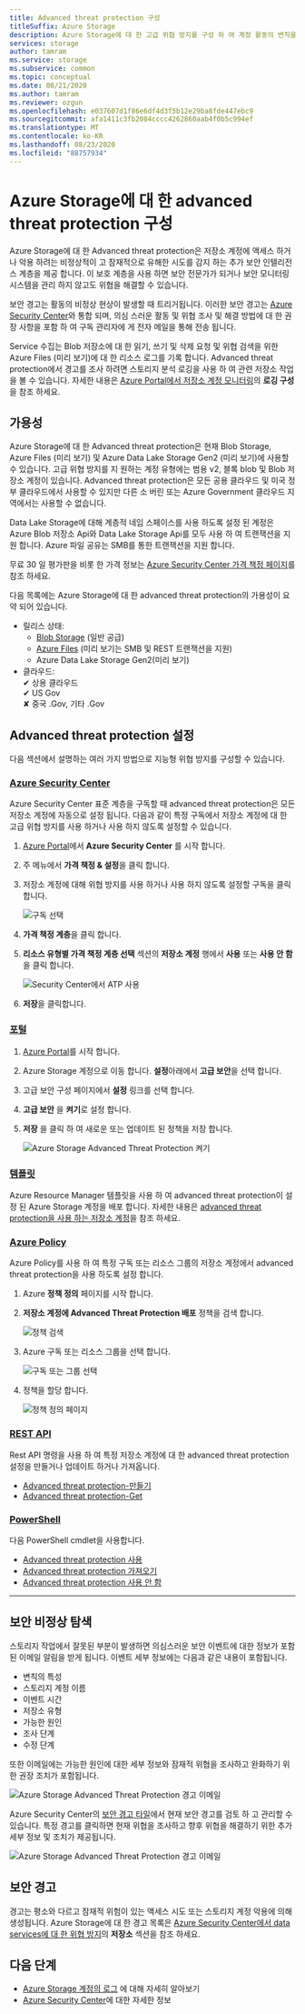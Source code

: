 ```yaml
---
title: Advanced threat protection 구성
titleSuffix: Azure Storage
description: Azure Storage에 대 한 고급 위협 방지를 구성 하 여 계정 활동의 변칙을 감지 하 고 잠재적으로 위험한 계정 액세스 시도에 대 한 통지를 받습니다.
services: storage
author: tamram
ms.service: storage
ms.subservice: common
ms.topic: conceptual
ms.date: 08/21/2020
ms.author: tamram
ms.reviewer: ozgun
ms.openlocfilehash: e037607d1f86e6df4d3f5b12e29ba8fde447ebc9
ms.sourcegitcommit: afa1411c3fb2084cccc4262860aab4f0b5c994ef
ms.translationtype: MT
ms.contentlocale: ko-KR
ms.lasthandoff: 08/23/2020
ms.locfileid: "88757934"
---
```

# <a name="configure-advanced-threat-protection-for-azure-storage"></a>Azure Storage에 대 한 advanced threat protection 구성

Azure Storage에 대 한 Advanced threat protection은 저장소 계정에 액세스 하거나 악용 하려는 비정상적이 고 잠재적으로 유해한 시도를 감지 하는 추가 보안 인텔리전스 계층을 제공 합니다. 이 보호 계층을 사용 하면 보안 전문가가 되거나 보안 모니터링 시스템을 관리 하지 않고도 위협을 해결할 수 있습니다.

보안 경고는 활동의 비정상 현상이 발생할 때 트리거됩니다. 이러한 보안 경고는 [Azure Security Center](https://azure.microsoft.com/services/security-center/)와 통합 되며, 의심 스러운 활동 및 위협 조사 및 해결 방법에 대 한 권장 사항을 포함 하 여 구독 관리자에 게 전자 메일을 통해 전송 됩니다.

Service 수집는 Blob 저장소에 대 한 읽기, 쓰기 및 삭제 요청 및 위협 검색을 위한 Azure Files (미리 보기)에 대 한 리소스 로그를 기록 합니다. Advanced threat protection에서 경고를 조사 하려면 스토리지 분석 로깅을 사용 하 여 관련 저장소 작업을 볼 수 있습니다. 자세한 내용은 [Azure Portal에서 저장소 계정 모니터링](storage-monitor-storage-account.md#configure-logging)의 **로깅 구성** 을 참조 하세요.

## <a name="availability"></a>가용성

Azure Storage에 대 한 Advanced threat protection은 현재 Blob Storage, Azure Files (미리 보기) 및 Azure Data Lake Storage Gen2 (미리 보기)에 사용할 수 있습니다. 고급 위협 방지를 지 원하는 계정 유형에는 범용 v2, 블록 blob 및 Blob 저장소 계정이 있습니다. Advanced threat protection은 모든 공용 클라우드 및 미국 정부 클라우드에서 사용할 수 있지만 다른 소 버린 또는 Azure Government 클라우드 지역에서는 사용할 수 없습니다.

Data Lake Storage에 대해 계층적 네임 스페이스를 사용 하도록 설정 된 계정은 Azure Blob 저장소 Api와 Data Lake Storage Api를 모두 사용 하 여 트랜잭션을 지원 합니다. Azure 파일 공유는 SMB를 통한 트랜잭션을 지원 합니다.

무료 30 일 평가판을 비롯 한 가격 정보는 [Azure Security Center 가격 책정 페이지](https://azure.microsoft.com/pricing/details/security-center/)를 참조 하세요.

다음 목록에는 Azure Storage에 대 한 advanced threat protection의 가용성이 요약 되어 있습니다.

- 릴리스 상태:
  - [Blob Storage](https://azure.microsoft.com/services/storage/blobs/) (일반 공급)
  - [Azure Files](https://docs.microsoft.com/azure/storage/files/storage-files-introduction) (미리 보기는 SMB 및 REST 트랜잭션을 지원)
  - Azure Data Lake Storage Gen2(미리 보기)
- 클라우드:<br>
    ✔ 상용 클라우드<br>
    ✔ US Gov<br>
    ✘ 중국 .Gov, 기타 .Gov

## <a name="set-up-advanced-threat-protection"></a>Advanced threat protection 설정

다음 섹션에서 설명하는 여러 가지 방법으로 지능형 위협 방지를 구성할 수 있습니다.

### <a name="azure-security-center"></a>[Azure Security Center](#tab/azure-security-center)

Azure Security Center 표준 계층을 구독할 때 advanced threat protection은 모든 저장소 계정에 자동으로 설정 됩니다. 다음과 같이 특정 구독에서 저장소 계정에 대 한 고급 위협 방지를 사용 하거나 사용 하지 않도록 설정할 수 있습니다.

1. [Azure Portal](https://portal.azure.com)에서 **Azure Security Center** 를 시작 합니다.
1. 주 메뉴에서 **가격 책정 & 설정**을 클릭 합니다.
1. 저장소 계정에 대해 위협 방지를 사용 하거나 사용 하지 않도록 설정할 구독을 클릭 합니다.

    ![구독 선택](./media/storage-advanced-threat-protection/storage-advanced-threat-protection-subscription.png)

1. **가격 책정 계층**을 클릭 합니다.
1. **리소스 유형별 가격 책정 계층 선택** 섹션의 **저장소 계정** 행에서 **사용** 또는 **사용 안 함**을 클릭 합니다.

    ![Security Center에서 ATP 사용](./media/storage-advanced-threat-protection/storage-advanced-threat-protection-pricing2.png)
1. **저장**을 클릭합니다.

### <a name="portal"></a>[포털](#tab/azure-portal)

1. [Azure Portal](https://portal.azure.com/)를 시작 합니다.
1. Azure Storage 계정으로 이동 합니다. **설정**아래에서 **고급 보안**을 선택 합니다.
1. 고급 보안 구성 페이지에서 **설정** 링크를 선택 합니다.
1. **고급 보안** 을 **켜기**로 설정 합니다.
1. **저장** 을 클릭 하 여 새로운 또는 업데이트 된 정책을 저장 합니다.

    ![Azure Storage Advanced Threat Protection 켜기](./media/storage-advanced-threat-protection/storage-advanced-threat-protection-turn-on.png)

### <a name="template"></a>[템플릿](#tab/template)

Azure Resource Manager 템플릿을 사용 하 여 advanced threat protection이 설정 된 Azure Storage 계정을 배포 합니다. 자세한 내용은 [advanced threat protection을 사용 하는 저장소 계정](https://azure.microsoft.com/resources/templates/201-storage-advanced-threat-protection-create/)을 참조 하세요.

### <a name="azure-policy"></a>[Azure Policy](#tab/azure-policy)

Azure Policy를 사용 하 여 특정 구독 또는 리소스 그룹의 저장소 계정에서 advanced threat protection을 사용 하도록 설정 합니다.

1. Azure **정책 정의** 페이지를 시작 합니다.

1. **저장소 계정에 Advanced Threat Protection 배포** 정책을 검색 합니다.

     ![정책 검색](./media/storage-advanced-threat-protection/storage-atp-policy-definitions.png)

1. Azure 구독 또는 리소스 그룹을 선택 합니다.

    ![구독 또는 그룹 선택](./media/storage-advanced-threat-protection/storage-atp-policy2.png)

1. 정책을 할당 합니다.

    ![정책 정의 페이지](./media/storage-advanced-threat-protection/storage-atp-policy1.png)

### <a name="rest-api"></a>[REST API](#tab/rest-api)

Rest API 명령을 사용 하 여 특정 저장소 계정에 대 한 advanced threat protection 설정을 만들거나 업데이트 하거나 가져옵니다.

* [Advanced threat protection-만들기](https://docs.microsoft.com/rest/api/securitycenter/advancedthreatprotection/create)
* [Advanced threat protection-Get](https://docs.microsoft.com/rest/api/securitycenter/advancedthreatprotection/get)

### <a name="powershell"></a>[PowerShell](#tab/azure-powershell)

다음 PowerShell cmdlet을 사용합니다.

* [Advanced threat protection 사용](https://docs.microsoft.com/powershell/module/az.security/enable-azsecurityadvancedthreatprotection)
* [Advanced threat protection 가져오기](https://docs.microsoft.com/powershell/module/az.security/get-azsecurityadvancedthreatprotection)
* [Advanced threat protection 사용 안 함](https://docs.microsoft.com/powershell/module/az.security/disable-azsecurityadvancedthreatprotection)

---

## <a name="explore-security-anomalies"></a>보안 비정상 탐색

스토리지 작업에서 잘못된 부분이 발생하면 의심스러운 보안 이벤트에 대한 정보가 포함된 이메일 알림을 받게 됩니다. 이벤트 세부 정보에는 다음과 같은 내용이 포함됩니다.

* 변칙의 특성
* 스토리지 계정 이름
* 이벤트 시간
* 저장소 유형
* 가능한 원인
* 조사 단계
* 수정 단계

또한 이메일에는 가능한 원인에 대한 세부 정보와 잠재적 위협을 조사하고 완화하기 위한 권장 조치가 포함됩니다.

![Azure Storage Advanced Threat Protection 경고 이메일](./media/storage-advanced-threat-protection/storage-advanced-threat-protection-alert-email.png)

Azure Security Center의 [보안 경고 타일](../../security-center/security-center-managing-and-responding-alerts.md)에서 현재 보안 경고를 검토 하 고 관리할 수 있습니다. 특정 경고를 클릭하면 현재 위협을 조사하고 향후 위협을 해결하기 위한 추가 세부 정보 및 조치가 제공됩니다.

![Azure Storage Advanced Threat Protection 경고 이메일](./media/storage-advanced-threat-protection/storage-advanced-threat-protection-alert.png)

## <a name="security-alerts"></a>보안 경고

경고는 평소와 다르고 잠재적 위험이 있는 액세스 시도 또는 스토리지 계정 악용에 의해 생성됩니다. Azure Storage에 대 한 경고 목록은 [Azure Security Center에서 data services에 대 한 위협 방지](https://docs.microsoft.com/azure/security-center/alerts-reference#alerts-azurestorage)의 **저장소** 섹션을 참조 하세요.

## <a name="next-steps"></a>다음 단계

* [Azure Storage 계정의 로그](/rest/api/storageservices/About-Storage-Analytics-Logging) 에 대해 자세히 알아보기
* [Azure Security Center](../../security-center/security-center-intro.md)에 대한 자세한 정보
